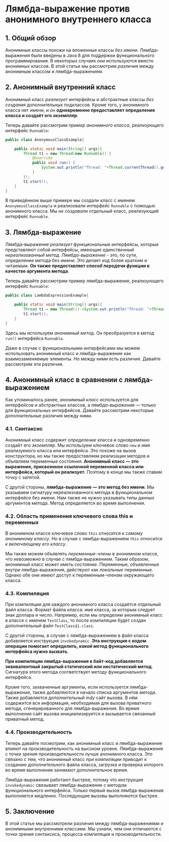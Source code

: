 # Лямбда-выражение против анонимного внутреннего класса

## 1. Общий обзор

Анонимные классы похожи на вложенные классы _без имени_. Лямбда-выражения были введены в Java 8 для поддержки 
функционального программирования. В некоторых случаях они используются вместо анонимных классов. В этой статье мы 
рассмотрим _различия_ между анонимным классом и лямбда-выражением.

## 2. Анонимный внутренний класс

Анонимный класс _реализует_ интерфейсы и абстрактные классы _без создания_ дополнительных подклассов. Кроме того, у 
анонимного класса нет имени, и он **одновременно предоставляет определение класса и создаёт его экземпляр**.

Теперь давайте рассмотрим _пример анонимного класса_, реализующего интерфейс `Runnable`:

```java
public class AnonymousClassExample{

    public static void main(String[] args){
        Thread t1 = new Thread(new Runnable() {
            @Override
            public void run() {
                System.out.println("Thread: "+Thread.currentThread().getName()+" started");
            }
        });
        t1.start();
    }
}
```

В приведённом выше примере мы создали класс с именем `AnonymousClassExample` и реализовали интерфейс `Runnable` с 
помощью анонимного класса. Мы _не создавали_ отдельный класс, реализующий интерфейс `Runnable`.

## 3. Лямбда-выражение

Лямбда-выражение _реализует_ функциональные интерфейсы, которые представляют собой интерфейсы, имеющие _единственный 
нереализованный метод_. _Лямбда-выражение_ - это, по сути, определение метода без имени. Это делает код более кратким и 
читаемым. **Он также предоставляет _способ передачи функции_ в качестве аргумента метода**. 

Теперь давайте рассмотрим пример лямбда-выражения, реализующего интерфейс `Runnable`:

```java
public class LambdaExpressionExample{

    public static void main(String[] args){
        Thread t1 = new Thread(()->System.out.println("Thread: "+Thread.currentThread().getName()+" started"));
        t1.start();
    }
}
```

Здесь мы используем _анонимный метод_. Он преобразуется в метод `run()` интерфейса `Runnable`.

Даже в случае с функциональными интерфейсами мы можем использовать анонимный класс и лямбда-выражение как 
взаимозаменяемые элементы. Но между ними есть различия. Давайте рассмотрим эти различия.

## 4. Анонимный класс в сравнении с лямбда-выражением 

Как упоминалось ранее, _анонимный класс_ используется для интерфейсов и абстрактных классов, а _лямбда-выражения_ — 
только для функциональных интерфейсов. Давайте рассмотрим некоторые дополнительные различия между ними.

### 4.1. Синтаксис

Анонимный класс содержит _определение_ класса и одновременно создаёт его _экземпляр_. Мы используем ключевое слово `new`
и имя реализуемого класса или интерфейса. Это похоже на вызов конструктора, но мы также предоставляем реализации методов 
и объявляем переменные состояния. **Анонимный класс — это выражение, присвоенное ссылочной переменной класса или 
интерфейса, который он реализует.** Поэтому в конце мы также ставим точку с запятой.

С другой стороны, **лямбда-выражение — это метод без имени**. Мы указываем сигнатуру нереализованного метода в 
функциональном интерфейсе без имени. Нам также не нужно указывать типы данных аргументов метода. Метод определяется 
во время выполнения.

### 4.2. Область применения ключевого слова this и переменных

В анонимном классе ключевое слово `this` относится _к самому анонимному классу_. Но в случае с лямбда-выражением `this` 
относится _к включающему его классу_.

Мы также можем объявлять _переменные-члены_ в анонимном классе, что _невозможно_ в случае с лямбда-выражением. Таким 
образом, анонимный класс может иметь _состояние_. Переменные, объявленные внутри лямбда-выражения, действуют как 
_локальные_ переменные. Однако обе они имеют доступ к переменным-членам окружающего класса.

### 4.3. Компиляция

При компиляции для каждого анонимного класса создаётся отдельный файл класса. Формат файла класса: имя класса, за 
которым следует знак доллара и число. Например, если мы определим анонимный класс в классе с именем `TestClass`, то 
после компиляции будет создан дополнительный файл `TestClass$1.class`.

С другой стороны, в случае с лямбда-выражением в файл класса добавляется инструкция `invokedynamic`. **Эта инструкция 
с кодом операции помогает определить, _какой метод_ функционального интерфейса нужно вызвать**.

**При компиляции лямбда-выражения в байт-код добавляется эквивалентный закрытый статический или нестатический метод**. 
Сигнатура этого метода соответствует методу функционального интерфейса.

Кроме того, захваченные аргументы, если используется лямбда-выражение, также добавляются в начало списка аргументов 
метода. Также добавляется дополнительный _indy_ сайт вызова. В нём содержится вся информация, необходимая для вызова 
приватного метода, сгенерированного для лямбда-выражения. Во время выполнения сайт вызова инициализируется и 
вызывается связанный приватный метод.

### 4.4. Производительность

Теперь давайте посмотрим, как анонимный класс и лямбда-выражение влияют на производительность на высоком уровне. 
Лямбда-выражение с точки зрения производительности лучше анонимного класса. Это связано с тем, что анонимный класс 
при компиляции приводит к созданию дополнительного файла класса, загрузка и проверка которого во время выполнения 
занимают дополнительное время.

Лямбда-выражения работают быстрее, потому что инструкция `invokedynamic` связывает лямбда-выражение с методом 
функционального интерфейса. Только первый вызов лямбда-выражения выполняется медленно. Последующие вызовы 
выполняются быстрее.

## 5. Заключение

В этой статье мы рассмотрели различия между лямбда-выражениями и анонимными внутренними классами. Мы узнали, чем 
они отличаются с точки зрения синтаксиса, процесса компиляции и производительности.

